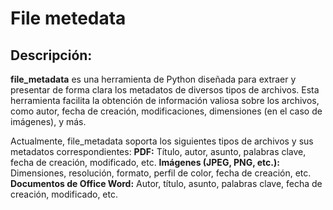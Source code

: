 # File metedata
## Descripción:
**file_metadata** es una herramienta de Python diseñada para extraer y presentar de forma clara los metadatos de diversos tipos de archivos. Esta herramienta facilita la obtención de información valiosa sobre los archivos, como autor, fecha de creación, modificaciones, dimensiones (en el caso de imágenes), y más.

Actualmente, file_metadata soporta los siguientes tipos de archivos y sus metadatos correspondientes:
**PDF:** Título, autor, asunto, palabras clave, fecha de creación, modificado, etc.
**Imágenes (JPEG, PNG, etc.):** Dimensiones, resolución, formato, perfil de color, fecha de creación, etc.
**Documentos de Office Word:** Autor, título, asunto, palabras clave, fecha de creación, modificado, etc.

